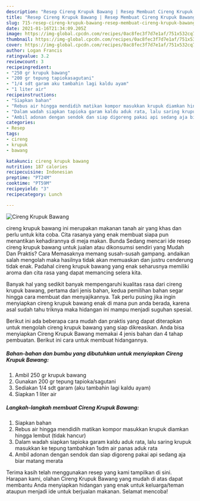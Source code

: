 ```yaml
---
description: "Resep Cireng Krupuk Bawang | Resep Membuat Cireng Krupuk Bawang Yang Enak Dan Lezat"
title: "Resep Cireng Krupuk Bawang | Resep Membuat Cireng Krupuk Bawang Yang Enak Dan Lezat"
slug: 715-resep-cireng-krupuk-bawang-resep-membuat-cireng-krupuk-bawang-yang-enak-dan-lezat
date: 2021-01-16T21:34:09.205Z
image: https://img-global.cpcdn.com/recipes/0ac8fec3f7d7e1af/751x532cq70/cireng-krupuk-bawang-foto-resep-utama.jpg
thumbnail: https://img-global.cpcdn.com/recipes/0ac8fec3f7d7e1af/751x532cq70/cireng-krupuk-bawang-foto-resep-utama.jpg
cover: https://img-global.cpcdn.com/recipes/0ac8fec3f7d7e1af/751x532cq70/cireng-krupuk-bawang-foto-resep-utama.jpg
author: Logan Francis
ratingvalue: 3.2
reviewcount: 3
recipeingredient:
- "250 gr krupuk bawang"
- "200 gr tepung tapiokasagutani"
- "1/4 sdt garam aku tambahin lagi kaldu ayam"
- "1 liter air"
recipeinstructions:
- "Siapkan bahan"
- "Rebus air hingga mendidih matikan kompor masukkan krupuk diamkan hingga lembut (tidak hancur)"
- "Dalam wadah siapkan tapioka garam kaldu aduk rata, lalu saring krupuk masukkan ke tepung tambahkan 1sdm air panas aduk rata"
- "Ambil adonan dengan sendok dan siap digoreng pakai api sedang aja biar matang merata"
categories:
- Resep
tags:
- cireng
- krupuk
- bawang

katakunci: cireng krupuk bawang 
nutrition: 187 calories
recipecuisine: Indonesian
preptime: "PT24M"
cooktime: "PT59M"
recipeyield: "3"
recipecategory: Lunch

---
```



![Cireng Krupuk Bawang](https://img-global.cpcdn.com/recipes/0ac8fec3f7d7e1af/751x532cq70/cireng-krupuk-bawang-foto-resep-utama.jpg)


cireng krupuk bawang ini merupakan makanan tanah air yang khas dan perlu untuk kita coba. Cita rasanya yang enak membuat siapa pun menantikan kehadirannya di meja makan.
Bunda Sedang mencari ide resep cireng krupuk bawang untuk jualan atau dikonsumsi sendiri yang Mudah Dan Praktis? Cara Memasaknya memang susah-susah gampang. andaikan salah mengolah maka hasilnya tidak akan memuaskan dan justru cenderung tidak enak. Padahal cireng krupuk bawang yang enak seharusnya memiliki aroma dan cita rasa yang dapat memancing selera kita.



Banyak hal yang sedikit banyak mempengaruhi kualitas rasa dari cireng krupuk bawang, pertama dari jenis bahan, kedua pemilihan bahan segar hingga cara membuat dan menyajikannya. Tak perlu pusing jika ingin menyiapkan cireng krupuk bawang enak di mana pun anda berada, karena asal sudah tahu triknya maka hidangan ini mampu menjadi suguhan spesial.


Berikut ini ada beberapa cara mudah dan praktis yang dapat diterapkan untuk mengolah cireng krupuk bawang yang siap dikreasikan. Anda bisa menyiapkan Cireng Krupuk Bawang memakai 4 jenis bahan dan 4 tahap pembuatan. Berikut ini cara untuk membuat hidangannya.

<!--inarticleads1-->

##### Bahan-bahan dan bumbu yang dibutuhkan untuk menyiapkan Cireng Krupuk Bawang:

1. Ambil 250 gr krupuk bawang
1. Gunakan 200 gr tepung tapioka/sagutani
1. Sediakan 1/4 sdt garam (aku tambahin lagi kaldu ayam)
1. Siapkan 1 liter air




<!--inarticleads2-->

##### Langkah-langkah membuat Cireng Krupuk Bawang:

1. Siapkan bahan
1. Rebus air hingga mendidih matikan kompor masukkan krupuk diamkan hingga lembut (tidak hancur)
1. Dalam wadah siapkan tapioka garam kaldu aduk rata, lalu saring krupuk masukkan ke tepung tambahkan 1sdm air panas aduk rata
1. Ambil adonan dengan sendok dan siap digoreng pakai api sedang aja biar matang merata




Terima kasih telah menggunakan resep yang kami tampilkan di sini. Harapan kami, olahan Cireng Krupuk Bawang yang mudah di atas dapat membantu Anda menyiapkan hidangan yang enak untuk keluarga/teman ataupun menjadi ide untuk berjualan makanan. Selamat mencoba!
